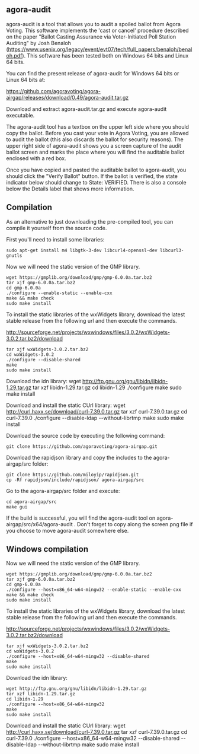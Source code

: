 ## agora-audit

agora-audit is a tool that allows you to audit a spoiled ballot from Agora Voting. This software implements the 'cast or cancel' procedure described on the paper "Ballot Casting Assurance via Voter-Initiated Poll Station Auditing" by Josh Benaloh (https://www.usenix.org/legacy/event/evt07/tech/full_papers/benaloh/benaloh.pdf). This software has been tested both on Windows 64 bits and Linux 64 bits.

You can find the present release of agora-audit for Windows 64 bits or Linux 64 bits at: 

https://github.com/agoravoting/agora-airgap/releases/download/0.49/agora-audit.tar.gz

Download and extract agora-audit.tar.gz and execute agora-audit executable.

The agora-audit tool has a textbox on the upper left side where you should copy the ballot. Before you cast your vote in Agora Voting, you are allowed to audit the ballot (this also discards the ballot for security reasons). The upper right side of agora-audit shows you a screen capture of the audit ballot screen and marks the place where you will find the auditable ballot enclosed with a red box.

Once you have copied and pasted the auditable ballot to agora-audit, you should click the "Verify Ballot" button. If the ballot is verified, the state indicator below should change to State: VERIFIED. There is also a console below the Details label that shows more information.

## Compilation

As an alternative to just downloading the pre-compiled tool, you can compile it yourself from the source code. 

First you'll need to install some libraries:

    sudo apt-get install m4 libgtk-3-dev libcurl4-openssl-dev libcurl3-gnutls

Now we will need the static version of the GMP library.

    wget https://gmplib.org/download/gmp/gmp-6.0.0a.tar.bz2
    tar xjf gmp-6.0.0a.tar.bz2
    cd gmp-6.0.0a
    ./configure --enable-static --enable-cxx
    make && make check
    sudo make install


To install the static libraries of the wxWidgets library, download the latest stable release from the following url and then execute the commands.

http://sourceforge.net/projects/wxwindows/files/3.0.2/wxWidgets-3.0.2.tar.bz2/download

    tar xjf wxWidgets-3.0.2.tar.bz2
    cd wxWidgets-3.0.2
    ./configure --disable-shared
    make
    sudo make install
    
Download the idn library:
    wget http://ftp.gnu.org/gnu/libidn/libidn-1.29.tar.gz
    tar xzf libidn-1.29.tar.gz
    cd libidn-1.29
    ./configure
    make
    sudo make install
    
Download and install the static CUrl library:
    wget http://curl.haxx.se/download/curl-7.39.0.tar.gz
    tar xzf curl-7.39.0.tar.gz
    cd curl-7.39.0
    ./configure  --disable-ldap --without-librtmp
    make
    sudo make install

Download the source code by executing the following command:

    git clone https://github.com/agoravoting/agora-airgap.git
    
Download the rapidjson library and copy the includes to the agora-airgap/src folder:

    git clone https://github.com/miloyip/rapidjson.git
    cp -Rf rapidjson/include/rapidjson/ agora-airgap/src

Go to the agora-airgap/src folder and execute:

    cd agora-airgap/src
    make gui
    
If the build is successful, you will find the agora-audit tool on agora-airgap/src/x64/agora-audit . Don't forget to copy along the screen.png file if you choose to move agora-audit somewhere else.

## Windows compilation

Now we will need the static version of the GMP library.

    wget https://gmplib.org/download/gmp/gmp-6.0.0a.tar.bz2
    tar xjf gmp-6.0.0a.tar.bz2
    cd gmp-6.0.0a
    ./configure --host=x86_64-w64-mingw32 --enable-static --enable-cxx
    make && make check
    sudo make install

To install the static libraries of the wxWidgets library, download the latest stable release from the following url and then execute the commands.

http://sourceforge.net/projects/wxwindows/files/3.0.2/wxWidgets-3.0.2.tar.bz2/download

    tar xjf wxWidgets-3.0.2.tar.bz2
    cd wxWidgets-3.0.2
    ./configure --host=x86_64-w64-mingw32 --disable-shared
    make
    sudo make install
    
Download the idn library:

    wget http://ftp.gnu.org/gnu/libidn/libidn-1.29.tar.gz
    tar xzf libidn-1.29.tar.gz
    cd libidn-1.29
    ./configure --host=x86_64-w64-mingw32
    make
    sudo make install
    
Download and install the static CUrl library:
    wget http://curl.haxx.se/download/curl-7.39.0.tar.gz
    tar xzf curl-7.39.0.tar.gz
    cd curl-7.39.0
    ./configure  --host=x86_64-w64-mingw32 --disable-shared --disable-ldap --without-librtmp
    make
    sudo make install

    

